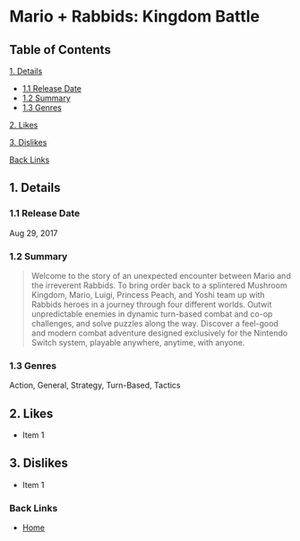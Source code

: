 # Mario + Rabbids: Kingdom Battle

## Table of Contents

[1. Details](#1-details)

* [1.1 Release Date](#11-release-date)
* [1.2 Summary](#12-summary)
* [1.3 Genres](#13-genres)

[2. Likes](#2-likes)

[3. Dislikes](#3-dislikes)

[Back Links](#back-links)

## 1. Details

### 1.1 Release Date

Aug 29, 2017

### 1.2 Summary

> Welcome to the story of an unexpected encounter between Mario and the irreverent Rabbids. To bring order back to a splintered Mushroom Kingdom, Mario, Luigi, Princess Peach, and Yoshi team up with Rabbids heroes in a journey through four different worlds. Outwit unpredictable enemies in dynamic turn-based combat and co-op challenges, and solve puzzles along the way. Discover a feel-good and modern combat adventure designed exclusively for the Nintendo Switch system, playable anywhere, anytime, with anyone.

### 1.3 Genres

Action, General, Strategy, Turn-Based, Tactics

## 2. Likes

* Item 1

## 3. Dislikes

* Item 1

### Back Links

* [Home](./../../home.md)
